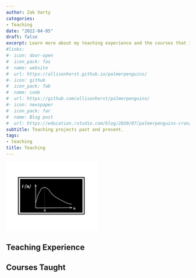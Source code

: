 ```yaml
---
author: Zak Varty
categories:
- Teaching
date: "2022-04-05"
draft: false
excerpt: Learn more about my teaching experience and the courses that I have taught.
#links:
#- icon: door-open
#  icon_pack: fas
#  name: website
#  url: https://allisonhorst.github.io/palmerpenguins/
#- icon: github
#  icon_pack: fab
#  name: code
#  url: https://github.com/allisonhorst/palmerpenguins/
#- icon: newspaper
#  icon_pack: far
#  name: Blog post
#  url: https://education.rstudio.com/blog/2020/07/palmerpenguins-cran/
subtitle: Teaching projects past and present.
tags:
- teaching
title: Teaching
---
```


<img src="featured.svg" width="50%">

## Teaching Experience 

## Courses Taught
